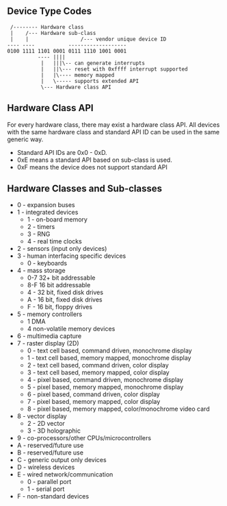 
Device Type Codes
-----

```
 /-------- Hardware class
 |    /--- Hardware sub-class
 |    |                 /--- vendor unique device ID
---- ----           -------------------
0100 1111 1101 0001 0111 1110 1001 0001
          ---- ||||
           |   |||\-- can generate interrupts
           |   ||\--- reset with 0xffff interrupt supported
           |   |\---- memory mapped
           |   \----- supports extended API
           \--- Hardware class API
```

## Hardware Class API

For every hardware class, there may exist a hardware class API.
All devices with the same hardware class and standard API ID can be used in the same generic way.
 * Standard API IDs are 0x0 - 0xD.
 * 0xE means a standard API based on sub-class is used.
 * 0xF means the device does not support standard API


## Hardware Classes and Sub-classes

 * 0 - expansion buses
 * 1 - integrated devices
   * 1 - on-board memory
   * 2 - timers
   * 3 - RNG
   * 4 - real time clocks 
 * 2 - sensors (input only devices)
 * 3 - human interfacing specific devices
   * 0 - keyboards
 * 4 - mass storage
   * 0-7 32+ bit addressable
   * 8-F 16 bit addressable
   * 4 - 32 bit, fixed disk drives
   * A - 16 bit, fixed disk drives
   * F - 16 bit, floppy drives
 * 5 - memory controllers
   * 1 DMA
   * 4 non-volatile memory devices
 * 6 - multimedia capture
 * 7 - raster display (2D)
   * 0 - text cell based, command driven, monochrome display
   * 1 - text cell based, memory mapped, monochrome display
   * 2 - text cell based, command driven, color display
   * 3 - text cell based, memory mapped, color display
   * 4 - pixel based, command driven, monochrome display
   * 5 - pixel based, memory mapped, monochrome display
   * 6 - pixel based, command driven, color display
   * 7 - pixel based, memory mapped, color display
   * 8 - pixel based, memory mapped, color/monochrome video card
 * 8 - vector display
   * 2 - 2D vector
   * 3 - 3D holographic
 * 9 - co-processors/other CPUs/microcontrollers
 * A - reserved/future use
 * B - reserved/future use
 * C - generic output only devices
 * D - wireless devices
 * E - wired network/communication
   * 0 - parallel port
   * 1 - serial port
 * F - non-standard devices

